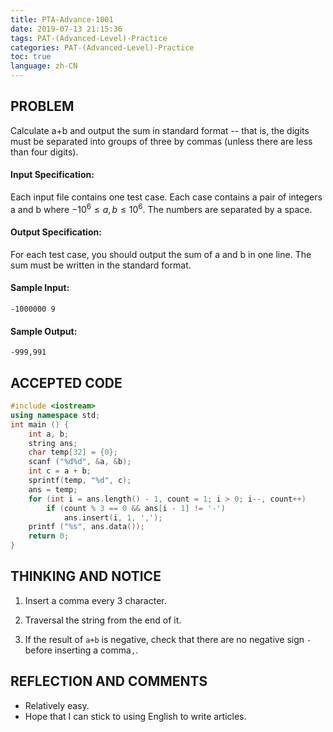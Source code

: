 ```yaml
---
title: PTA-Advance-1001
date: 2019-07-13 21:15:36
tags: PAT-(Advanced-Level)-Practice
categories: PAT-(Advanced-Level)-Practice
toc: true
language: zh-CN
---
```


## PROBLEM

Calculate a+b and output the sum in standard format -- that is, the digits must be separated into groups of three by commas (unless there are less than four digits).

#### Input Specification:

Each input file contains one test case. Each case contains a pair of integers a and b where $−10^6≤a,b≤10^6$. The numbers are separated by a space.

#### Output Specification:

For each test case, you should output the sum of a and b in one line. The sum must be written in the standard format.

#### Sample Input:

```
-1000000 9
```

#### Sample Output:

```
-999,991
```

## ACCEPTED CODE
```c++
#include <iostream>
using namespace std;
int main () {
	int a, b;
	string ans;
	char temp[32] = {0};
	scanf ("%d%d", &a, &b);
	int c = a + b;
	sprintf(temp, "%d", c);
	ans = temp;
	for (int i = ans.length() - 1, count = 1; i > 0; i--, count++)
		if (count % 3 == 0 && ans[i - 1] != '-')
			ans.insert(i, 1, ',');
	printf ("%s", ans.data());
	return 0;
}
```
## THINKING AND NOTICE

1.  Insert a comma every 3 character.
    
2.  Traversal the string from the end of it.
    
3.  If the result of `a+b` is negative, check that there are no negative sign `-` before inserting a comma`,`.
    

## REFLECTION AND COMMENTS

-   Relatively easy.
-  Hope that I can stick to using English to write articles.
